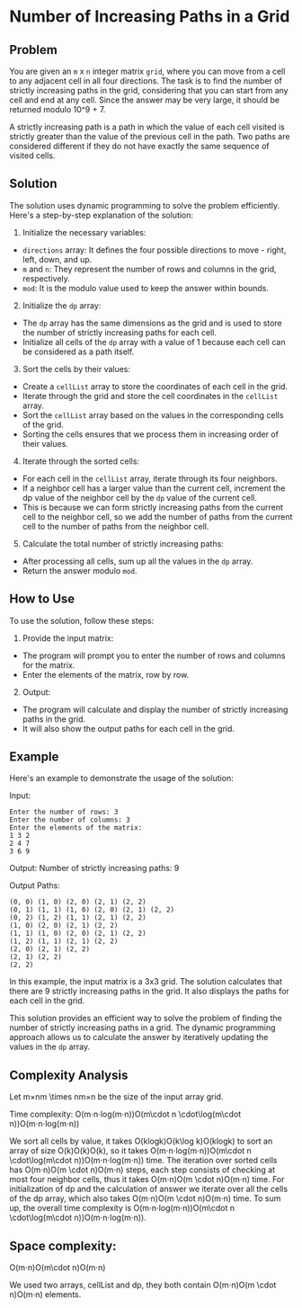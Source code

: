 # Number of Increasing Paths in a Grid

## Problem
You are given an `m` x `n` integer matrix `grid`, where you can move from a cell to any adjacent cell in all four directions. The task is to find the number of strictly increasing paths in the grid, considering that you can start from any cell and end at any cell. Since the answer may be very large, it should be returned modulo 10^9 + 7.

A strictly increasing path is a path in which the value of each cell visited is strictly greater than the value of the previous cell in the path. Two paths are considered different if they do not have exactly the same sequence of visited cells.

## Solution
The solution uses dynamic programming to solve the problem efficiently. Here's a step-by-step explanation of the solution:

1. Initialize the necessary variables:

- `directions` array: It defines the four possible directions to move - right, left, down, and up.
- `m` and `n`: They represent the number of rows and columns in the grid, respectively.
- `mod`: It is the modulo value used to keep the answer within bounds.

2. Initialize the `dp` array:

- The `dp` array has the same dimensions as the grid and is used to store the number of strictly increasing paths for each cell.
- Initialize all cells of the `dp` array with a value of 1 because each cell can be considered as a path itself.

3. Sort the cells by their values:

- Create a `cellList` array to store the coordinates of each cell in the grid.
- Iterate through the grid and store the cell coordinates in the `cellList` array.
- Sort the `cellList` array based on the values in the corresponding cells of the grid.
- Sorting the cells ensures that we process them in increasing order of their values.

4. Iterate through the sorted cells:

- For each cell in the `cellList` array, iterate through its four neighbors.
- If a neighbor cell has a larger value than the current cell, increment the dp value of the neighbor cell by the `dp` value of the current cell.
- This is because we can form strictly increasing paths from the current cell to the neighbor cell, so we add the number of paths from the current cell to the number of paths from the neighbor cell.

5. Calculate the total number of strictly increasing paths:

- After processing all cells, sum up all the values in the `dp` array.
- Return the answer modulo `mod`.

## How to Use
To use the solution, follow these steps:

1. Provide the input matrix:

- The program will prompt you to enter the number of rows and columns for the matrix.
- Enter the elements of the matrix, row by row.
2. Output:

- The program will calculate and display the number of strictly increasing paths in the grid.
- It will also show the output paths for each cell in the grid.

## Example
Here's an example to demonstrate the usage of the solution:

Input:

```
Enter the number of rows: 3
Enter the number of columns: 3
Enter the elements of the matrix:
1 3 2
2 4 7
3 6 9
```

Output:
Number of strictly increasing paths: 9

Output Paths:

```
(0, 0) (1, 0) (2, 0) (2, 1) (2, 2) 
(0, 1) (1, 1) (1, 0) (2, 0) (2, 1) (2, 2) 
(0, 2) (1, 2) (1, 1) (2, 1) (2, 2) 
(1, 0) (2, 0) (2, 1) (2, 2) 
(1, 1) (1, 0) (2, 0) (2, 1) (2, 2) 
(1, 2) (1, 1) (2, 1) (2, 2) 
(2, 0) (2, 1) (2, 2) 
(2, 1) (2, 2) 
(2, 2)
```

In this example, the input matrix is a 3x3 grid. The solution calculates that there are 9 strictly increasing paths in the grid. It also displays the paths for each cell in the grid.

This solution provides an efficient way to solve the problem of finding the number of strictly increasing paths in a grid. The dynamic programming approach allows us to calculate the answer by iteratively updating the values in the `dp` array.


## Complexity Analysis
Let m×nm \times nm×n be the size of the input array grid.

Time complexity: O(m⋅n⋅log⁡(m⋅n))O(m\cdot n \cdot\log(m\cdot n))O(m⋅n⋅log(m⋅n))

We sort all cells by value, it takes O(klog⁡k)O(k\log k)O(klogk) to sort an array of size O(k)O(k)O(k), so it takes O(m⋅n⋅log⁡(m⋅n))O(m\cdot n \cdot\log(m\cdot n))O(m⋅n⋅log(m⋅n)) time.
The iteration over sorted cells has O(m⋅n)O(m \cdot n)O(m⋅n) steps, each step consists of checking at most four neighbor cells, thus it takes O(m⋅n)O(m \cdot n)O(m⋅n) time.
For initialization of dp and the calculation of answer we iterate over all the cells of the dp array, which also takes O(m⋅n)O(m \cdot n)O(m⋅n) time.
To sum up, the overall time complexity is O(m⋅n⋅log⁡(m⋅n))O(m\cdot n \cdot\log(m\cdot n))O(m⋅n⋅log(m⋅n)).
## Space complexity: 
O(m⋅n)O(m\cdot n)O(m⋅n)

We used two arrays, cellList and dp, they both contain O(m⋅n)O(m \cdot n)O(m⋅n) elements.
